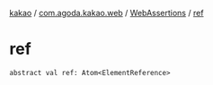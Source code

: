 [kakao](../../index.md) / [com.agoda.kakao.web](../index.md) / [WebAssertions](index.md) / [ref](./ref.md)

# ref

`abstract val ref: Atom<ElementReference>`